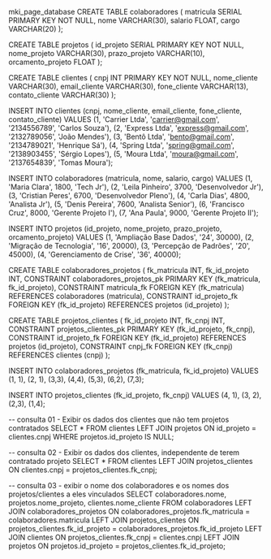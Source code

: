 mki_page_database
CREATE TABLE colaboradores ( 
  matricula SERIAL PRIMARY KEY NOT NULL, 
  nome VARCHAR(30), salario FLOAT, 
  cargo VARCHAR(20) 
);

CREATE TABLE projetos ( 
  id_projeto SERIAL PRIMARY KEY NOT NULL, 
  nome_projeto VARCHAR(30), 
  prazo_projeto VARCHAR(10), 
  orcamento_projeto FLOAT 
);

CREATE TABLE clientes ( 
  cnpj INT PRIMARY KEY NOT NULL, 
  nome_cliente VARCHAR(30), 
  email_cliente VARCHAR(30), 
  fone_cliente VARCHAR(13), 
  contato_cliente VARCHAR(30) 
);

INSERT INTO clientes (cnpj, nome_cliente, email_cliente, fone_cliente, contato_cliente) VALUES 
(1, 'Carrier Ltda', 'carrier@gmail.com', '2134556789', 'Carlos Souza'), 
(2, 'Express Ltda', 'express@gmail.com', '2132789056', 'João Mendes'), 
(3, 'Bentô Ltda', 'bento@gmail.com', '2134789021', 'Henrique Sá'), 
(4, 'Spring Ltda', 'spring@gmail.com', '2138903455', 'Sérgio Lopes'), 
(5, 'Moura Ltda', 'moura@gmail.com', '2137654839', 'Tomas Moura');

INSERT INTO colaboradores (matricula, nome, salario, cargo) VALUES 
(1, 'Maria Clara', 1800, 'Tech Jr'), 
(2, 'Leila Pinheiro', 3700, 'Desenvolvedor Jr'), 
(3, 'Cristian Peres', 6700, 'Desenvolvedor Pleno'), 
(4, 'Carla Dias', 4800, 'Analista Jr'), 
(5, 'Denis Pereira', 7600, 'Analista Senior'), 
(6, 'Francisco Cruz', 8000, 'Gerente Projeto I'), 
(7, 'Ana Paula', 9000, 'Gerente Projeto II');

INSERT INTO projetos (id_projeto, nome_projeto, prazo_projeto, orcamento_projeto) VALUES 
(1, 'Ampliação Base Dados', '24', 30000), 
(2, 'Migração de Tecnologia', '16', 20000), 
(3, 'Percepção de Padrões', '20', 45000), 
(4, 'Gerenciamento de Crise', '36', 40000);

CREATE TABLE colaboradores_projetos ( 
  fk_matricula INT, 
  fk_id_projeto INT, 
  CONSTRAINT colaboradores_projetos_pk PRIMARY KEY (fk_matricula, fk_id_projeto), 
  CONSTRAINT matricula_fk FOREIGN KEY (fk_matricula) REFERENCES colaboradores (matricula), 
  CONSTRAINT id_projeto_fk FOREIGN KEY (fk_id_projeto) REFERENCES projetos (id_projeto) 
);

CREATE TABLE projetos_clientes ( 
  fk_id_projeto INT, 
  fk_cnpj INT, 
  CONSTRAINT projetos_clientes_pk PRIMARY KEY (fk_id_projeto, fk_cnpj), 
  CONSTRAINT id_projeto_fk FOREIGN KEY (fk_id_projeto) REFERENCES projetos (id_projeto), 
  CONSTRAINT cnpj_fk FOREIGN KEY (fk_cnpj) REFERENCES clientes (cnpj) 
);

INSERT INTO colaboradores_projetos (fk_matricula, fk_id_projeto) VALUES (1, 1), (2, 1), (3,3), (4,4), (5,3), (6,2), (7,3);

INSERT INTO projetos_clientes (fk_id_projeto, fk_cnpj) VALUES (4, 1), (3, 2), (2,3), (1,4);

-- consulta 01 - Exibir os dados dos clientes que não tem projetos contratados 
SELECT * FROM clientes 
LEFT JOIN projetos ON id_projeto = clientes.cnpj 
WHERE projetos.id_projeto IS NULL;

-- consulta 02 - Exibir os dados dos clientes, independente de terem contratado projeto 
SELECT * FROM clientes 
LEFT JOIN projetos_clientes 
ON clientes.cnpj = projetos_clientes.fk_cnpj;

-- consulta 03 - exibir o nome dos colaboradores e os nomes dos projetos/clientes a eles vinculados 
SELECT colaboradores.nome, projetos.nome_projeto, clientes.nome_cliente 
FROM colaboradores 
LEFT JOIN colaboradores_projetos 
ON colaboradores_projetos.fk_matricula = colaboradores.matricula 
LEFT JOIN projetos_clientes 
ON projetos_clientes.fk_id_projeto = colaboradores_projetos.fk_id_projeto 
LEFT JOIN clientes 
ON projetos_clientes.fk_cnpj = clientes.cnpj 
LEFT JOIN projetos 
ON projetos.id_projeto = projetos_clientes.fk_id_projeto;

